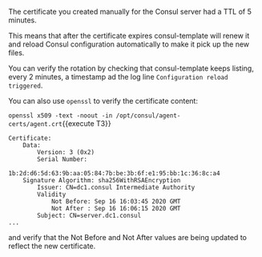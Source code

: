 The certificate you created manually for the Consul server had a TTL of 5 minutes.

This means that after the certificate expires consul-template will renew it and reload Consul configuration automatically to make it pick up the new files.

You can verify the rotation by checking that consul-template keeps listing, every 2 minutes, a timestamp ad the log line `Configuration reload triggered`.

You can also use `openssl` to verify the certificate content:

`openssl x509 -text -noout -in /opt/consul/agent-certs/agent.crt`{{execute T3}}

```
Certificate:
    Data:
        Version: 3 (0x2)
        Serial Number:
            1b:2d:d6:5d:63:9b:aa:05:84:7b:be:3b:6f:e1:95:bb:1c:36:8c:a4
    Signature Algorithm: sha256WithRSAEncryption
        Issuer: CN=dc1.consul Intermediate Authority
        Validity
            Not Before: Sep 16 16:03:45 2020 GMT
            Not After : Sep 16 16:06:15 2020 GMT
        Subject: CN=server.dc1.consul
...
```

and verify that the Not Before and Not After values are being updated to reflect the new certificate.
